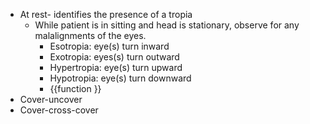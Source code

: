 - At rest- identifies the presence of a tropia
	- While patient is in sitting and head is stationary, observe for any malalignments of the eyes.
		- Esotropia: eye(s) turn inward
		- Exotropia: eyes(s) turn outward
		- Hypertropia: eye(s) turn upward
		- Hypotropia: eye(s) turn downward
		- {{function }}
- Cover-uncover
- Cover-cross-cover